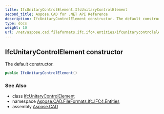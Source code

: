 ```yaml
---
title: IfcUnitaryControlElement.IfcUnitaryControlElement
second_title: Aspose.CAD for .NET API Reference
description: IfcUnitaryControlElement constructor. The default constructor
type: docs
weight: 10
url: /net/aspose.cad.fileformats.ifc.ifc4.entities/ifcunitarycontrolelement/ifcunitarycontrolelement/
---
```

## IfcUnitaryControlElement constructor

The default constructor.

```csharp
public IfcUnitaryControlElement()
```

### See Also

* class [IfcUnitaryControlElement](../)
* namespace [Aspose.CAD.FileFormats.Ifc.IFC4.Entities](../../ifcunitarycontrolelement/)
* assembly [Aspose.CAD](../../../)


